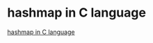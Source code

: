 # hashmap in C language
[hashmap in C language](https://aiwithcloud.com/2022/09/15/hashmap_in_c_language/)